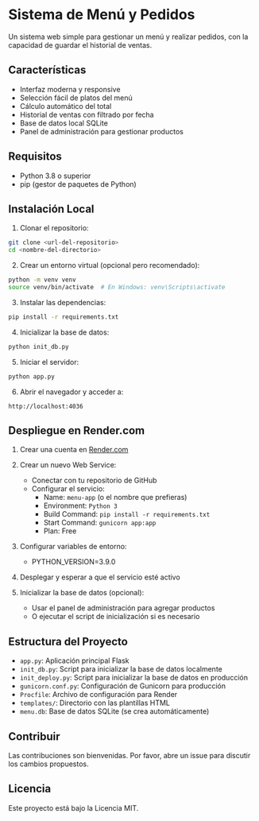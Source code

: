 # Sistema de Menú y Pedidos

Un sistema web simple para gestionar un menú y realizar pedidos, con la capacidad de guardar el historial de ventas.

## Características

- Interfaz moderna y responsive
- Selección fácil de platos del menú
- Cálculo automático del total
- Historial de ventas con filtrado por fecha
- Base de datos local SQLite
- Panel de administración para gestionar productos

## Requisitos

- Python 3.8 o superior
- pip (gestor de paquetes de Python)

## Instalación Local

1. Clonar el repositorio:
```bash
git clone <url-del-repositorio>
cd <nombre-del-directorio>
```

2. Crear un entorno virtual (opcional pero recomendado):
```bash
python -m venv venv
source venv/bin/activate  # En Windows: venv\Scripts\activate
```

3. Instalar las dependencias:
```bash
pip install -r requirements.txt
```

4. Inicializar la base de datos:
```bash
python init_db.py
```

5. Iniciar el servidor:
```bash
python app.py
```

6. Abrir el navegador y acceder a:
```
http://localhost:4036
```

## Despliegue en Render.com

1. Crear una cuenta en [Render.com](https://render.com)

2. Crear un nuevo Web Service:
   - Conectar con tu repositorio de GitHub
   - Configurar el servicio:
     - Name: `menu-app` (o el nombre que prefieras)
     - Environment: `Python 3`
     - Build Command: `pip install -r requirements.txt`
     - Start Command: `gunicorn app:app`
     - Plan: Free

3. Configurar variables de entorno:
   - PYTHON_VERSION=3.9.0

4. Desplegar y esperar a que el servicio esté activo

5. Inicializar la base de datos (opcional):
   - Usar el panel de administración para agregar productos
   - O ejecutar el script de inicialización si es necesario

## Estructura del Proyecto

- `app.py`: Aplicación principal Flask
- `init_db.py`: Script para inicializar la base de datos localmente
- `init_deploy.py`: Script para inicializar la base de datos en producción
- `gunicorn.conf.py`: Configuración de Gunicorn para producción
- `Procfile`: Archivo de configuración para Render
- `templates/`: Directorio con las plantillas HTML
- `menu.db`: Base de datos SQLite (se crea automáticamente)

## Contribuir

Las contribuciones son bienvenidas. Por favor, abre un issue para discutir los cambios propuestos.

## Licencia

Este proyecto está bajo la Licencia MIT. 